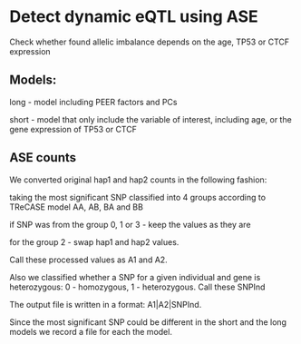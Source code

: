 #  Detect dynamic eQTL using ASE

Check whether found allelic imbalance depends on the age, TP53 or CTCF expression

## Models: 

long - model including PEER factors and PCs

short - model that only include the variable of interest, including  age, or the gene expression of TP53 or CTCF


##  ASE counts 

We converted original hap1 and hap2 counts in the following fashion:

taking the most significant SNP classified into 4 groups according to TReCASE model AA, AB, BA and BB

if SNP was from the group 0, 1 or 3 - keep the values as they are

for the group 2 - swap hap1 and hap2 values.

Call these processed values as A1 and A2.

Also we classified whether a SNP for a given individual and gene is heterozygous: 0 - homozygous, 1 - heterozygous. Call these SNPInd

The output file is written in a format: A1|A2|SNPInd. 

Since the most significant SNP could be different in the short and the long models we record a file for each the model.